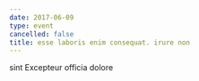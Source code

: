 ```yaml
---
date: 2017-06-09
type: event
cancelled: false
title: esse laboris enim consequat. irure non
---
```

sint Excepteur officia dolore